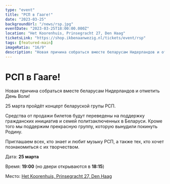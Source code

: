 ```yaml
---
type: "event"
title: "РСП в Гааге!"
date: "2023-03-25"
backgroundUrl: "/news/rsp.jpg"
eventDate: "2023-03-25T18:00:00.000Z"
location: "Het Koorenhuis, Prinsegracht 27, Den Haag"
ticketsLink: "https://shop.ikbenaanwezig.nl/tickets/event/rsp"
tags: [featured-main]
imageRatio: "16/9"
description: "Новая причина собраться вместе беларусам Нидерландов и отметить День Воли! 25 марта пройдёт концерт беларуской групы РСП"
---
```


# РСП в Гааге!

Новая причина собраться вместе беларусам Нидерландов и отметить День Воли!

25 марта пройдёт концерт беларуской групы РСП.

Средства от продажи билетов будут переведены на поддержку гражданских инициатив и семей политзаключенных в Беларуси. Кроме того мы поддержим прекрасную группу, которую вынудили покинуть Родину.

Приглашаем всех, кто знает и любит музыку РСП, а также тех, кто хочет познакомиться с их творчеством.

Дата: **25 марта**

Время: **19:00** (но двери открываются в **18:15**)

Место: [Het Koorenhuis, Prinsegracht 27, Den Haag](https://goo.gl/maps/hJdLL7w4avxfryfR9)
